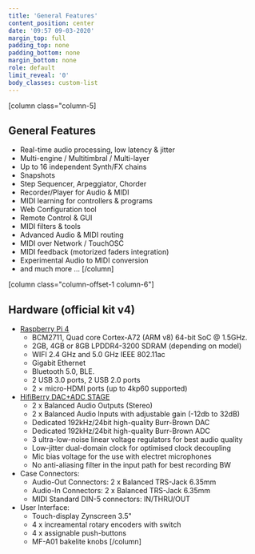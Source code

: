 ```yaml
---
title: 'General Features'
content_position: center
date: '09:57 09-03-2020'
margin_top: full
padding_top: none
padding_bottom: none
margin_bottom: none
role: default
limit_reveal: '0'
body_classes: custom-list
---
```


[column class="column-5]
## General Features
* Real-time audio processing, low latency & jitter
* Multi-engine / Multitimbral / Multi-layer
* Up to 16 independent Synth/FX chains
* Snapshots
* Step Sequencer, Arpeggiator, Chorder
* Recorder/Player for Audio & MIDI
* MIDI learning for controllers & programs
* Web Configuration tool
* Remote Control & GUI
* MIDI filters & tools
* Advanced Audio & MIDI routing
* MIDI over Network / TouchOSC
* MIDI feedback (motorized faders integration)
* Experimental Audio to MIDI conversion
* and much more ...
[/column]

[column  class="column-offset-1 column-6"]
## Hardware (official kit v4)
* [Raspberry Pi 4](https://www.raspberrypi.org/products/raspberry-pi-4-model-b/specifications/)
    * BCM2711, Quad core Cortex-A72 (ARM v8) 64-bit SoC @ 1.5GHz.
    * 2GB, 4GB or 8GB LPDDR4-3200 SDRAM (depending on model)
    * WIFI 2.4 GHz and 5.0 GHz IEEE 802.11ac
    * Gigabit Ethernet
    * Bluetooth 5.0, BLE.
    * 2 USB 3.0 ports, 2 USB 2.0 ports
    * 2 × micro-HDMI ports (up to 4kp60 supported)
* [HifiBerry DAC+ADC STAGE](https://www.hifiberry.com/docs/data-sheets/datasheet-dac-adc-stage/)
    * 2 x Balanced Audio Outputs (Stereo)
    * 2 x Balanced Audio Inputs with adjustable gain (-12db to 32dB)
    * Dedicated 192kHz/24bit high-quality Burr-Brown DAC
    * Dedicated 192kHz/24bit high-quality Burr-Brown ADC
    * 3 ultra-low-noise linear voltage regulators for best audio quality
    * Low-jitter dual-domain clock for optimised clock decoupling
    * Mic bias voltage for the use with electret microphones
    * No anti-aliasing filter in the input path for best recording BW
* Case Connectors:
    * Audio-Out Connectors: 2 x Balanced TRS-Jack 6.35mm
    * Audio-In Connectors: 2 x Balanced TRS-Jack 6.35mm
    * MIDI Standard DIN-5 connectors: IN/THRU/OUT
* User Interface:
    * Touch-display Zynscreen 3.5"
    * 4 x increamental rotary encoders with switch
    * 4 x assignable push-buttons
    * MF-A01 bakelite knobs
[/column]
